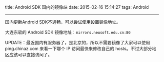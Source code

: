 title: Android SDK 国内的镜像站
date: 2015-02-16 15:14:27
tags: Android

---

国内更新Android SDK不通畅，可以尝试使用设置镜像地址。

大连东软的 Android SDK 镜像地址：`mirrors.neusoft.edu.cn:80`

UPDATE：最近国内有服务器了，是北京的，所以不需要镜像了大家可以使用 ping.chinaz.com 来看一下哪个 IP 访问最快来修改自己的 hosts。不过大部分地区应该可以直接访问了。
